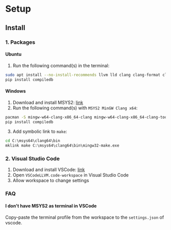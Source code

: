 # Setup

## Install

### 1. Packages

#### Ubuntu

1. Run the following command(s) in the terminal:

```sh
sudo apt install --no-install-recommends llvm lld clang clang-format clang-tidy clangd python3-pip
pip install compiledb
```

#### Windows

1. Download and install MSYS2: [link](https://github.com/msys2/msys2-installer/releases/latest)
2. Run the following command(s) with `MSYS2 MinGW Clang x64`:

```sh
pacman -S mingw-w64-clang-x86_64-clang mingw-w64-clang-x86_64-clang-tools-extra  mingw-w64-clang-x86_64-make mingw-w64-clang-x86_64-nasm mingw-w64-clang-x86_64-python-pip
pip install compiledb
```

3. Add symbolic link to `make`:

```cmd
cd C:\msys64\clang64\bin
mklink make C:\msys64\clang64\bin\mingw32-make.exe
```

### 2. Visual Studio Code

1. Download and install VSCode: [link](https://code.visualstudio.com/download)
2. Open `VSCodeLLVM.code-workspace` in Visual Studio Code
3. Allow workspace to change settings

### FAQ

#### I don't have MSYS2 as terminal in VSCode

Copy-paste the terminal profile from the workspace to the `settings.json` of
vscode.

